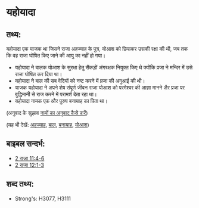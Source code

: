 # यहोयादा #

## तथ्य: ##

यहोयादा एक याजक था जिसने राजा अहज्याह के पुत्र, योआश को छिपाकर उसकी रक्षा की थी, जब तक कि वह राजा घोषित किए जाने की आयु का नहीं हो गया।

* यहोयादा ने बालक योआश के सुरक्षा हेतु सैंकड़ों अंगरक्षक नियुक्त किए थे क्योंकि प्रजा ने मन्दिर में उसे राजा घोषित कर दिया था।
* यहोयादा ने बाल की सब वेदियों को नष्ट करने में प्रजा की अगुआई की थी।
* याजक यहोयादा ने अपने शेष संपूर्ण जीवन राजा योआश को परमेश्वर की आज्ञा मानने अैर प्रजा पर बुद्धिमानी से राज करने में परामर्श देता रहा था।
* यहोयादा नामक एक और पुरुष बनायाह का पिता था।

(अनुवाद के सुझाव [नामों का अनुवाद कैसे करें](rc://hi/ta/man/translate/translate-names))

(यह भी देखें: [अहज्याह](../names/ahaziah.md), [बाल](../names/baal.md), [बनायाह](../names/benaiah.md), [योआश](../names/joash.md))

## बाइबल सन्दर्भ: ##

* [2 राजा 11:4-6](rc://hi/tn/help/2ki/11/04)
* [2 राजा 12:1-3](rc://hi/tn/help/2ki/12/01)

## शब्द तथ्य: ##

* Strong's: H3077, H3111
